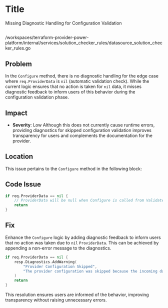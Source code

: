 # Title

Missing Diagnostic Handling for Configuration Validation

##

/workspaces/terraform-provider-power-platform/internal/services/solution_checker_rules/datasource_solution_checker_rules.go

## Problem

In the `Configure` method, there is no diagnostic handling for the edge case where `req.ProviderData` is `nil` (automatic validation check). While the current logic ensures that no action is taken for `nil` data, it misses diagnostic feedback to inform users of this behavior during the configuration validation phase.

## Impact

- **Severity**: Low
Although this does not currently cause runtime errors, providing diagnostics for skipped configuration validation improves transparency for users and complements the documentation for the provider.

## Location

This issue pertains to the `Configure` method in the following block:

## Code Issue

```go
if req.ProviderData == nil {
	// ProviderData will be null when Configure is called from ValidateConfig. It's ok.
	return
}
```

## Fix

Enhance the `Configure` logic by adding diagnostic feedback to inform users that no action was taken due to `nil` `ProviderData`. This can be achieved by appending a non-error message to the diagnostics.

```go
if req.ProviderData == nil {
	resp.Diagnostics.AddWarning(
		"Provider Configuration Skipped",
		"The provider configuration was skipped because the incoming data was nil. This is a normal operation during validation.",
	)
	return
}
```

This resolution ensures users are informed of the behavior, improving transparency without raising unnecessary errors.